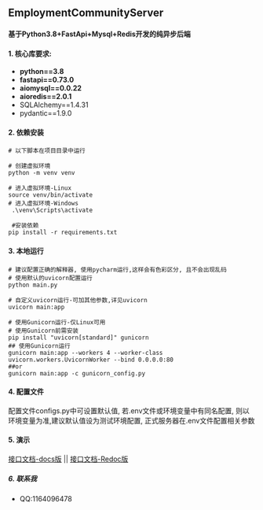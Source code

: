 ## EmploymentCommunityServer
#### 基于Python3.8+FastApi+Mysql+Redis开发的纯异步后端  
   
#### 1. 核心库要求:  
- **python==3.8**
- **fastapi==0.73.0**
- **aiomysql==0.0.22**  
- **aioredis==2.0.1**
- SQLAlchemy==1.4.31
- pydantic==1.9.0  
  
#### 2. 依赖安装
```shell
# 以下脚本在项目目录中运行

# 创建虚拟环境
python -m venv venv

# 进入虚拟环境-Linux
source venv/bin/activate  
# 进入虚拟环境-Windows
 .\venv\Scripts\activate
 
 #安装依赖
pip install -r requirements.txt
```

#### 3. 本地运行  
```shell
# 建议配置正确的解释器, 使用pycharm运行,这样会有色彩区分, 且不会出现乱码
# 使用默认的uvicorn配置运行
python main.py

# 自定义uvicorn运行-可加其他参数,详见uvicorn
uvicorn main:app

# 使用Gunicorn运行-仅Linux可用
# 使用Gunicorn前需安装
pip install "uvicorn[standard]" gunicorn
## 使用Gunicorn运行
gunicorn main:app --workers 4 --worker-class uvicorn.workers.UvicornWorker --bind 0.0.0.0:80
##or
gunicorn main:app -c gunicorn_config.py

```

#### 4. 配置文件
配置文件configs.py中可设置默认值, 若.env文件或环境变量中有同名配置, 
则以环境变量为准,建议默认值设为测试环境配置, 正式服务器在.env文件配置相关参数

#### 5. 演示
[接口文档-docs版](http://49.232.14.115/docs) || 
[接口文档-Redoc版](http://49.232.14.115/redoc)  

##### 6. 联系我
- QQ:1164096478